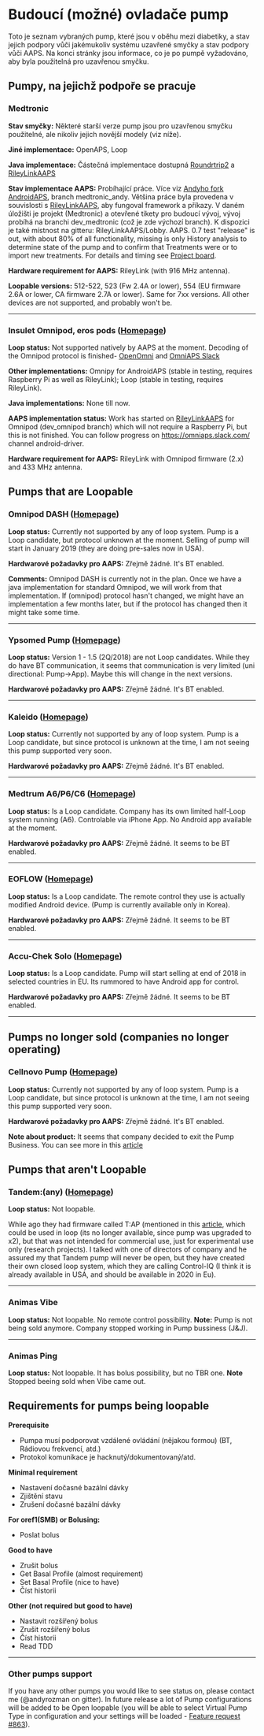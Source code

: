 # Budoucí (možné) ovladače pump

Toto je seznam vybraných pump, které jsou v oběhu mezi diabetiky, a stav jejich podpory vůči jakémukoliv systému uzavřené smyčky a stav podpory vůči AAPS. Na konci stránky jsou informace, co je po pumpě vyžadováno, aby byla použitelná pro uzavřenou smyčku.

## Pumpy, na jejichž podpoře se pracuje

### Medtronic

**Stav smyčky:** Některé starší verze pump jsou pro uzavřenou smyčku použitelné, ale nikoliv jejich novější modely (viz níže).

**Jiné implementace:** OpenAPS, Loop

**Java implementace:** Částečná implementace dostupná [Roundrtrip2](https://github.com/TC2013/Roundtrip2) a [RileyLinkAAPS](https://github.com/andyrozman/RileyLinkAAPS)

**Stav implementace AAPS:** Probíhající práce. Více viz [Andyho fork AndroidAPS](https://github.com/andyrozman/AndroidAPS), branch medtronic_andy. Většina práce byla provedena v souvislosti s [RileyLinkAAPS](https://github.com/andyrozman/RileyLinkAAPS), aby fungoval framework a příkazy. V daném úložišti je projekt (Medtronic) a otevřené tikety pro budoucí vývoj, vývoj probíhá na branchi dev_medtronic (což je zde výchozí branch). K dispozici je také místnost na gitteru: RileyLinkAAPS/Lobby. AAPS. 0.7 test "release" is out, with about 80% of all functionality, missing is only History analysis to determine state of the pump and to confirm that Treatments were or to import new treatments. For details and timing see [Project board](https://github.com/andyrozman/RileyLinkAAPS/projects/1).

**Hardware requirement for AAPS:** RileyLink (with 916 MHz antenna).

**Loopable versions:** 512-522, 523 (Fw 2.4A or lower), 554 (EU firmware 2.6A or lower, CA firmware 2.7A or lower). Same for 7xx versions. All other devices are not supported, and probably won't be.

* * *

### Insulet Omnipod, eros pods ([Homepage](https://www.myomnipod.com/en-gb/about/how-to-use))

**Loop status:** Not supported natively by AAPS at the moment. Decoding of the Omnipod protocol is finished- [OpenOmni](http://www.openomni.org/) and [OmniAPS Slack](https://omniaps.slack.com/)

**Other implementations:** Omnipy for AndroidAPS (stable in testing, requires Raspberry Pi as well as RileyLink); Loop (stable in testing, requires RileyLink).

**Java implementations:** None till now.

**AAPS implementation status:** Work has started on [RileyLinkAAPS](https://github.com/ktomy/RileyLinkAAPS) for Omnipod (dev_omnipod branch) which will not require a Raspberry Pi, but this is not finished. You can follow progress on https://omniaps.slack.com/ channel android-driver.

**Hardware requirement for AAPS:** RileyLink with Omnipod firmware (2.x) and 433 MHz antenna.

## Pumps that are Loopable

### Omnipod DASH ([Homepage](https://www.myomnipod.com/DASH_FAQs))

**Loop status:** Currently not supported by any of loop system. Pump is a Loop candidate, but protocol unknown at the moment. Selling of pump will start in January 2019 (they are doing pre-sales now in USA).

**Hardwarové požadavky pro AAPS:** Zřejmě žádné. It's BT enabled.

**Comments:** Omnipod DASH is currently not in the plan. Once we have a java implementation for standard Omnipod, we will work from that implementation. If (omnipod) protocol hasn't changed, we might have an implementation a few months later, but if the protocol has changed then it might take some time.

* * *

### Ypsomed Pump ([Homepage](https://www.ypsomed.com/en/diabetes-care-mylife.html))

**Loop status:** Version 1 - 1.5 (2Q/2018) are not Loop candidates. While they do have BT communication, it seems that communication is very limited (uni directional: Pump->App). Maybe this will change in the next versions.

**Hardwarové požadavky pro AAPS:** Zřejmě žádné. It's BT enabled.

* * *

### Kaleido ([Homepage](https://www.hellokaleido.com/))

**Loop status:** Currently not supported by any of loop system. Pump is a Loop candidate, but since protocol is unknown at the time, I am not seeing this pump supported very soon.

**Hardwarové požadavky pro AAPS:** Zřejmě žádné. It's BT enabled.

* * *

### Medtrum A6/P6/C6 ([Homepage](http://www.medtrum.com/P6.html))

**Loop status:** Is a Loop candidate. Company has its own limited half-Loop system running (A6). Controlable via iPhone App. No Android app available at the moment.

**Hardwarové požadavky pro AAPS:** Zřejmě žádné. It seems to be BT enabled.

* * *

### EOFLOW ([Homepage](http://www.eoflow.com/eng/main/main.html))

**Loop status:** Is a Loop candidate. The remote control they use is actually modified Android device. (Pump is currently available only in Korea).

**Hardwarové požadavky pro AAPS:** Zřejmě žádné. It seems to be BT enabled.

* * *

### Accu-Chek Solo ([Homepage](https://www.roche.com/media/releases/med-cor-2018-07-23.htm))

**Loop status:** Is a Loop candidate. Pump will start selling at end of 2018 in selected countries in EU. Its rummored to have Android app for control.

**Hardwarové požadavky pro AAPS:** Zřejmě žádné. It seems to be BT enabled.

* * *

## Pumps no longer sold (companies no longer operating)

### Cellnovo Pump ([Homepage](https://www.cellnovo.com/en/homepage))

**Loop status:** Currently not supported by any of loop system. Pump is a Loop candidate, but since protocol is unknown at the time, I am not seeing this pump supported very soon.

**Hardwarové požadavky pro AAPS:** Zřejmě žádné. It's BT enabled.

**Note about product:** It seems that company decided to exit the Pump Business. You can see more in this [article](https://diabetogenic.wordpress.com/2019/04/01/and-then-cellnovo-disappeared/?fbclid=IwAR12Ow6gVbEOuD1zw7aNjBwqj5_aPkPipteHY1VHBvT3mchlH2y7Us6ZeAU)

## Pumps that aren't Loopable

### Tandem:(any) ([Homepage](https://www.tandemdiabetes.com/))

**Loop status:** Not loopable.

While ago they had firmware called T:AP (mentioned in this [article](https://www.liebertpub.com/doi/full/10.1089/dia.2018.0278?url_ver=Z39.88-2003&rfr_id=ori%3Arid%3Acrossref.org&rfr_dat=cr_pub%3Dpubmed&), which could be used in loop (its no longer available, since pump was upgraded to x2), but that was not intended for commercial use, just for experimental use only (research projects). I talked with one of directors of company and he assured my that Tandem pump will never be open, but they have created their own closed loop system, which they are calling Control-IQ (I think it is already available in USA, and should be available in 2020 in Eu).

* * *

### Animas Vibe

**Loop status:** Not loopable. No remote control possibility. **Note:** Pump is not being sold anymore. Company stopped working in Pump bussiness (J&J).

* * *

### Animas Ping

**Loop status:** Not loopable. It has bolus possibility, but no TBR one. **Note** Stopped beeing sold when Vibe came out.

## Requirements for pumps being loopable

**Prerequisite**

- Pumpa musí podporovat vzdálené ovládání (nějakou formou) (BT, Rádiovou frekvencí, atd.)
- Protokol komunikace je hacknutý/dokumentovaný/atd.

**Minimal requirement**

- Nastavení dočasné bazální dávky
- Zjištění stavu
- Zrušení dočasné bazální dávky

**For oref1(SMB) or Bolusing:**

- Poslat bolus

**Good to have**

- Zrušit bolus
- Get Basal Profile (almost requirement)
- Set Basal Profile (nice to have)
- Číst historii 

**Other (not required but good to have)**

- Nastavit rozšířený bolus
- Zrušit rozšířený bolus
- Číst historii
- Read TDD

* * *

### Other pumps support

If you have any other pumps you would like to see status on, please contact me (@andyrozman on gitter). In future release a lot of Pump configurations will be added to be Open loopable (you will be able to select Virtual Pump Type in configuration and your settings will be loaded - [Feature request #863](https://github.com/MilosKozak/AndroidAPS/issues/863)).